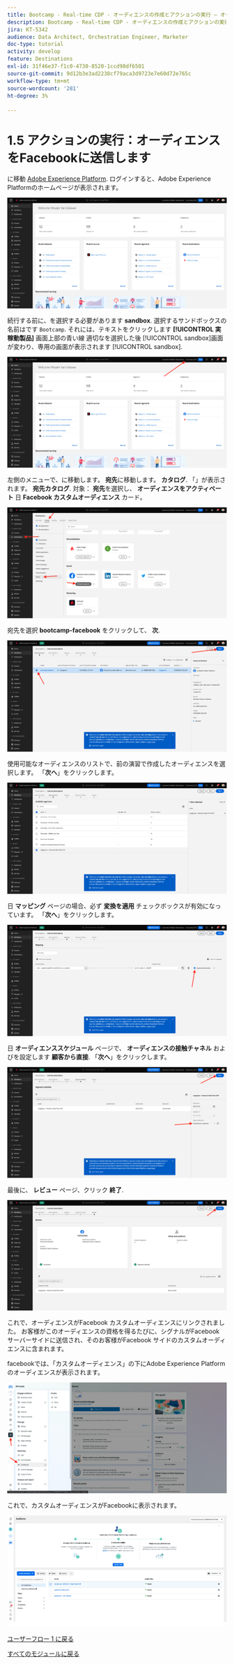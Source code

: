 ```yaml
---
title: Bootcamp - Real-time CDP - オーディエンスの作成とアクションの実行 – オーディエンスを DV360 に送信する
description: Bootcamp - Real-time CDP - オーディエンスの作成とアクションの実行 – オーディエンスを DV360 に送信する
jira: KT-5342
audience: Data Architect, Orchestration Engineer, Marketer
doc-type: tutorial
activity: develop
feature: Destinations
exl-id: 31f46e37-f1c0-4730-8520-1ccd98df6501
source-git-commit: 9d12b3e3ad2238cf79aca3d9723e7e60d72e765c
workflow-type: tm+mt
source-wordcount: '281'
ht-degree: 3%

---
```


# 1.5 アクションの実行：オーディエンスをFacebookに送信します

に移動 [Adobe Experience Platform](https://experience.adobe.com/platform). ログインすると、Adobe Experience Platformのホームページが表示されます。

![データ取得](./images/home.png)

続行する前に、を選択する必要があります **sandbox**. 選択するサンドボックスの名前はです ``Bootcamp``. それには、テキストをクリックします **[!UICONTROL 実稼動製品]** 画面上部の青い線 適切なを選択した後 [!UICONTROL sandbox]画面が変わり、専用の画面が表示されます [!UICONTROL sandbox].

![データ取得](./images/sb1.png)

左側のメニューで、に移動します。 **宛先**&#x200B;に移動します。 **カタログ**. 「」が表示されます。 **宛先カタログ**. 対象： **宛先**&#x200B;を選択し、 **オーディエンスをアクティベート** 日 **Facebook カスタムオーディエンス** カード。

![RTCDP](./images/rtcdpgoogleseg.png)

宛先を選択 **bootcamp-facebook** をクリックして、 **次**.

![RTCDP](./images/rtcdpcreatedest2.png)

使用可能なオーディエンスのリストで、前の演習で作成したオーディエンスを選択します。 「**次へ**」をクリックします。

![RTCDP](./images/rtcdpcreatedest3.png)

日 **マッピング** ページの場合、必ず **変換を適用** チェックボックスが有効になっています。 「**次へ**」をクリックします。

![RTCDP](./images/rtcdpcreatedest4a.png)

日 **オーディエンススケジュール** ページで、 **オーディエンスの接触チャネル** およびを設定します **顧客から直接**. 「**次へ**」をクリックします。

![RTCDP](./images/rtcdpcreatedest4.png)

最後に、 **レビュー** ページ、クリック **終了**.

![RTCDP](./images/rtcdpcreatedest5.png)

これで、オーディエンスがFacebook カスタムオーディエンスにリンクされました。 お客様がこのオーディエンスの資格を得るたびに、シグナルがFacebook サーバーサイドに送信され、そのお客様がFacebook サイドのカスタムオーディエンスに含まれます。

facebookでは、「カスタムオーディエンス」の下にAdobe Experience Platformのオーディエンスが表示されます。

![RTCDP](./images/rtcdpcreatedest5b.png)

これで、カスタムオーディエンスがFacebookに表示されます。

![RTCDP](./images/rtcdpcreatedest5a.png)

[ユーザーフロー 1 に戻る](./uc1.md)

[すべてのモジュールに戻る](../../overview.md)
